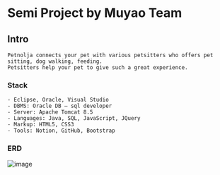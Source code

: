<h1>Semi Project by Muyao Team </h1>


## Intro
	Petnolja connects your pet with various petsitters who offers pet sitting, dog walking, feeding.
	Petsitters help your pet to give such a great experience.


### Stack
	- Eclipse, Oracle, Visual Studio
	- DBMS: Oracle DB – sql developer
	- Server: Apache Tomcat 8.5
	- Languages: Java, SQL, JavaScript, JQuery
	- Markup: HTML5, CSS3
	- Tools: Notion, GitHub, Bootstrap


### ERD
![image](https://user-images.githubusercontent.com/81441317/122658339-06dfb580-d1a7-11eb-99dd-e3a328d7d13c.png)
